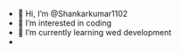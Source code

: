 - 👋 Hi, I’m @Shankarkumar1102
- 👀 I’m interested in coding 
- 🌱 I’m currently learning wed development 
-  

<!---
Shankarkumar1102/Shankarkumar1102 is a ✨ special ✨ repository because its `README.md` (this file) appears on your GitHub profile.
You can click the Preview link to take a look at your changes.
--->
